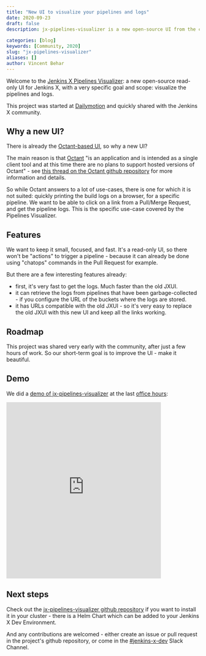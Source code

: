 ```yaml
---
title: "New UI to visualize your pipelines and logs"
date: 2020-09-23
draft: false
description: jx-pipelines-visualizer is a new open-source UI from the community, to visualize the pipelines and logs
  
categories: [blog]
keywords: [Community, 2020]
slug: "jx-pipelines-visualizer"
aliases: []
author: Vincent Behar
---
```


Welcome to the [Jenkins X Pipelines Visualizer](https://github.com/dailymotion/jx-pipelines-visualizer): a new open-source read-only UI for Jenkins X, with a very specific goal and scope: visualize the pipelines and logs.

This project was started at [Dailymotion](https://www.dailymotion.com/) and quickly shared with the Jenkins X community.

## Why a new UI?

There is already the [Octant-based UI](/blog/2020/08/06/octant-jx/), so why a new UI?

The main reason is that [Octant](https://octant.dev/) "is an application and is intended as a single client tool and at this time there are no plans to support hosted versions of Octant" - see [this thread on the Octant github repository](https://github.com/vmware-tanzu/octant/pull/450) for more information and details.

So while Octant answers to a lot of use-cases, there is one for which it is not suited: quickly printing the build logs on a browser, for a specific pipeline. We want to be able to click on a link from a Pull/Merge Request, and get the pipeline logs. This is the specific use-case covered by the Pipelines Visualizer.

## Features

We want to keep it small, focused, and fast. It's a read-only UI, so there won't be "actions" to trigger a pipeline - because it can already be done using "chatops" commands in the Pull Request for example.

But there are a few interesting features already:

- first, it's very fast to get the logs. Much faster than the old JXUI.
- it can retrieve the logs from pipelines that have been garbage-collected - if you configure the URL of the buckets where the logs are stored.
- it has URLs compatible with the old JXUI - so it's very easy to replace the old JXUI with this new UI and keep all the links working.

## Roadmap

This project was shared very early with the community, after just a few hours of work. So our short-term goal is to improve the UI - make it beautiful.

## Demo

We did a [demo of jx-pipelines-visualizer](https://youtu.be/zv0Dn9RYzwE?t=709) at the last [office hours](https://jenkins-x.io/community/office_hours/):

 <iframe width="80%" height="460" src="https://www.youtube.com/embed/zv0Dn9RYzwE?start=709" frameborder="0" allow="accelerometer; autoplay; encrypted-media; gyroscope; picture-in-picture" allowfullscreen></iframe>

## Next steps

Check out the [jx-pipelines-visualizer github repository](https://github.com/dailymotion/jx-pipelines-visualizer) if you want to install it in your cluster - there is a Helm Chart which can be added to your Jenkins X Dev Environment.

And any contributions are welcomed - either create an issue or pull request in the project's github repository, or come in the [#jenkins-x-dev](https://jenkins-x.io/community/#slack) Slack Channel.
